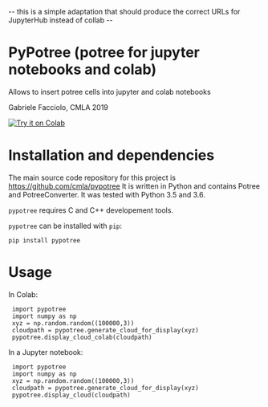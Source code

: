 -- this is a simple adaptation that should produce the correct URLs for JupyterHub instead of collab --

# PyPotree (potree for jupyter notebooks and colab)

Allows to insert potree cells into jupyter and colab notebooks

Gabriele Facciolo, CMLA 2019

[![Try it on Colab](https://colab.research.google.com/assets/colab-badge.svg)](https://colab.research.google.com/drive/1It3EbWy9W8Xf65ikP-_tpkVdJRmvwTQT)


# Installation and dependencies

The main source code repository for this project is https://github.com/cmla/pypotree
It is written in Python and contains Potree and PotreeConverter. It was tested with Python 3.5 and 3.6.

`pypotree` requires C and C++ developement tools.

`pypotree` can be installed with `pip`:

    pip install pypotree

# Usage

In Colab: 

     import pypotree 
     import numpy as np
     xyz = np.random.random((100000,3))
     cloudpath = pypotree.generate_cloud_for_display(xyz)
     pypotree.display_cloud_colab(cloudpath)


In a Jupyter notebook:

     import pypotree 
     import numpy as np
     xyz = np.random.random((100000,3))
     cloudpath = pypotree.generate_cloud_for_display(xyz)
     pypotree.display_cloud(cloudpath)
